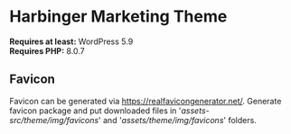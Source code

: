 

# Harbinger Marketing Theme

**Requires at least:** WordPress 5.9  
**Requires PHP:** 8.0.7


## Favicon

Favicon can be generated via https://realfavicongenerator.net/.
Generate favicon package and put downloaded files in '*assets-src/theme/img/favicons*' and '*assets/theme/img/favicons*' folders.

